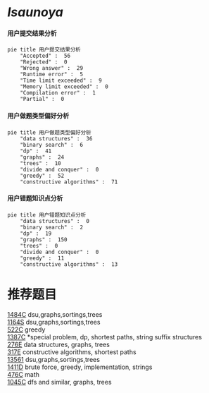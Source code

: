 # _Isaunoya_

<!-- tabs:start -->



#### **用户提交结果分析**

```mermaid
pie title 用户提交结果分析
    "Accepted" :  56
    "Rejected" :  0
    "Wrong answer" :  29
    "Runtime error" :  5
    "Time limit exceeded" :  9
    "Memory limit exceeded" :  0
    "Compilation error" :  1
    "Partial" :  0
```

#### **用户做题类型偏好分析**

```mermaid
pie title 用户做题类型偏好分析
    "data structures" :  36
    "binary search" :  6
    "dp" :  41
    "graphs" :  24
    "trees" :  10
    "divide and conquer" :  0
    "greedy" :  52
    "constructive algorithms" :  71
```
#### **用户错题知识点分析**

```mermaid
pie title 用户错题知识点分析
    "data structures" :  0
    "binary search" :  2
    "dp" :  19
    "graphs" :  150
    "trees" :  0
    "divide and conquer" :  0
    "greedy" :  11
    "constructive algorithms" :  13
```



<!-- tabs:end -->
# 推荐题目
[1484C](https://codeforces.com/contest/1484/problem/C)		dsu,graphs,sortings,trees		  
[1164S](https://codeforces.com/contest/1164/problem/S)		dsu,graphs,sortings,trees		  
[522C](https://codeforces.com/contest/522/problem/C)		greedy		  
[1387C](https://codeforces.com/contest/1387/problem/C)		*special problem,
                        dp,
                        shortest paths,
                        string suffix structures		  
[276E](https://codeforces.com/contest/276/problem/E)		data structures,
                        graphs,
                        trees		  
[317E](https://codeforces.com/contest/317/problem/E)		constructive algorithms,
                        shortest paths		  
[13561](https://codeforces.com/contest/1356/problem/1)		dsu,graphs,sortings,trees		  
[1411D](https://codeforces.com/contest/1411/problem/D)		brute force,
                        greedy,
                        implementation,
                        strings		  
[476C](https://codeforces.com/contest/476/problem/C)		math		  
[1045C](https://codeforces.com/contest/1045/problem/C)		dfs and similar,
                        graphs,
                        trees		  
